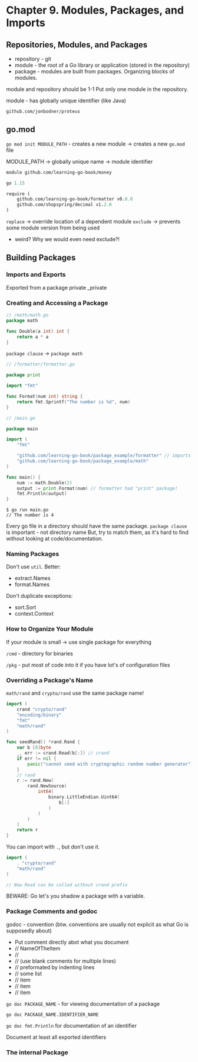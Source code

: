# Chapter 9. Modules, Packages, and Imports

## Repositories, Modules, and Packages

- repository - git
- module - the root of a Go library or application (stored in the repository)
- package - modules are built from packages. Organizing blocks of modules. 

module and repository should be 1-1
Put only one module in the repository.

module - has globally unique identifier (like Java)

`github.com/jonbodner/proteus`

## go.mod

`go mod init MODULE_PATH` - creates a new module -> creates a new `go.mod` file

MODULE_PATH -> globally unique name -> module identifier

```go.mod
module github.com/learning-go-book/money

go 1.15

require (
    github.com/learning-go-book/formatter v0.0.0
    github.com/shopspring/decimal v1.2.0
)
```

`replace` -> override location of a dependent module
`exclude` -> prevents some module version from being used
- weird? Why we would even need exclude?!


## Building Packages

### Imports and Exports

Exported from a package
private
_private

### Creating and Accessing a Package

```go
// /math/math.go
package math

func Double(a int) int {
    return a * a
}
```

`package clause` -> `package math`



```go
// /formatter/formatter.go

package print

import "fmt"

func Format(num int) string {
    return fmt.Sprintf("The number is %d", num)
}
```


```go
// /main.go

package main

import (
    "fmt"

    "github.com/learning-go-book/package_example/formatter" // imports a file
    "github.com/learning-go-book/package_example/math"
)

func main() {
    num := math.Double(2)
    output := print.Format(num) // formatter had "print" package!
    fmt.Println(output)
}
```

```
$ go run main.go
// The number is 4
```

Every go file in a directory should have the same package.
`package clause` is important - not directory name
But, try to match them, as it's hard to find without looking at code/documentation.

### Naming Packages

Don't use `util`. 
Better:
* extract.Names
* format.Names

Don't duplicate exceptions:
* sort.Sort
* context.Context

### How to Organize Your Module

If your module is small -> use single package for everything

`/cmd` - directory for binaries

`/pkg` - put most of code into it if you have lot's of configuration files

### Overriding a Package's Name

`math/rand` and `crypto/rand` use the same package name!

```go
import (
    crand "crypto/rand"
    "encoding/binary"
    "fmt"
    "math/rand"
)

func seedRand() *rand.Rand {
    var b [8]byte
    _, err := crand.Read(b[:]) // crand
    if err != nil {
        panic("cannot seed with cryptographic random number generator")
    }
    // rand
    r := rand.New(
        rand.NewSource(
            int64(
                binary.LittleEndian.Uint64(
                    b[:]
                )
            )
        )
    )
    return r
}
```
You can import with `.`, but don't use it.

```go
import (
    . "crypto/rand"
    "math/rand"
)

// Now Read can be called without crand prefix
```

BEWARE: Go let's you shadow a package with a variable.

### Package Comments and godoc

godoc - convention (btw. conventions are usually not explicit as what Go is supposedly about)

* Put comment directly abot what you document
* // NameOfTheItem
* //
* // (use blank comments for multiple lines)
* // preformated by indenting lines
* //    some list
* //    item
* //    item
* //    item

`go doc PACKAGE_NAME` - for viewing documentation of a package

`go doc PACKAGE_NAME.IDENTIFIER_NAME`

`go doc fmt.Println` for documentation of an identifier

Document at least all exported identifiers

### The internal Package






